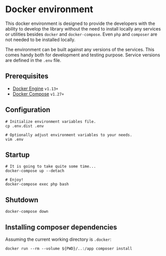 # Docker environment

This docker environment is designed to provide the developers with the ability to develop the library without the need to install locally any services or utilities besides `docker` and `docker-compose`. Even `php` and `composer` are not needed to be installed locally.

The environment can be built against any versions of the services. This comes handy both for development and testing purpose. Service versions are defined in the `.env` file.

## Prerequisites
* [Docker Engine](https://docs.docker.com/engine/) `v1.13+`
* [Docker Compose](https://docs.docker.com/compose/) `v1.27+`

## Configuration
```
# Initialize environment variables file.
cp .env.dist .env

# Optionally adjust environment variables to your needs.
vim .env
```

## Startup
```
# It is going to take quite some time...
docker-compose up --detach

# Enjoy!
docker-compose exec php bash
```

## Shutdown
```
docker-compose down
```

## Installing composer dependencies
Assuming the current working directory is `.docker`:
```
docker run --rm --volume ${PWD}/..:/app composer install
```
